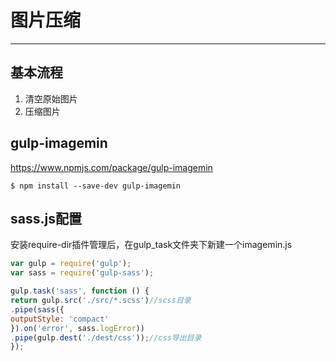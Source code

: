 # 图片压缩
---

## 基本流程

1. 清空原始图片
2. 压缩图片

## gulp-imagemin

https://www.npmjs.com/package/gulp-imagemin

```
$ npm install --save-dev gulp-imagemin
```

## sass.js配置

安装require-dir插件管理后，在gulp_task文件夹下新建一个imagemin.js

```js
var gulp = require('gulp');
var sass = require('gulp-sass');

gulp.task('sass', function () {
return gulp.src('./src/*.scss')//scss目录
.pipe(sass({
outputStyle: 'compact'
}).on('error', sass.logError))
.pipe(gulp.dest('./dest/css'));//css导出目录
});

```